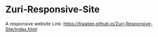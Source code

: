 # Zuri-Responsive-Site
A responsive website
Link: https://tiwatee.github.io/Zuri-Responsive-Site/index.html
